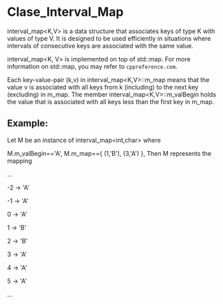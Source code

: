 # Clase_Interval_Map
interval_map<K,V> is a data structure that associates keys of type K with values of type V. It is designed to be used efficiently in situations where intervals of consecutive keys are associated with the same value.

interval_map<K, V> is implemented on top of std::map. For more information on std::map, you may refer to `cppreference.com`.

Each key-value-pair (k,v) in interval_map<K,V>::m_map means that the value v is associated with all keys from k (including) to the next key (excluding) in m_map. The member interval_map<K,V>::m_valBegin holds the value that is associated with all keys less than the first key in m_map.

## Example: 
Let M be an instance of interval_map<int,char> where

M.m_valBegin=='A',
M.m_map=={ (1,'B'), (3,'A') },
Then M represents the mapping

...

-2 -> 'A'

-1 -> 'A'

0 -> 'A'

1 -> 'B'

2 -> 'B'

3 -> 'A'

4 -> 'A'

5 -> 'A'

...
